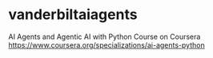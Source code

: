 # vanderbiltaiagents
AI Agents and Agentic AI with Python Course on Coursera
https://www.coursera.org/specializations/ai-agents-python
